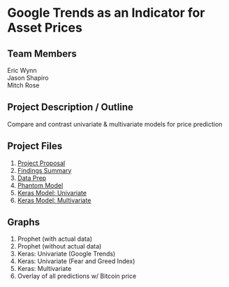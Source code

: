 # Google Trends as an Indicator for Asset Prices

## Team Members

Eric Wynn  
Jason Shapiro  
Mitch Rose

## Project Description / Outline

Compare and contrast univariate & multivariate models for price prediction

## Project Files

1. [Project Proposal](PROPOSAL.md)
1. [Findings Summary](FindingsSummary.md)
1. [Data Prep](App/Data_Preparation.ipynb)
1. [Phantom Model](App/Prophet_Model.ipynb)
1. [Keras Model: Univariate](App/TensorFlow_Model_FNG_Price.ipynb)
1. [Keras Model: Multivariate](App/TensorFlow_Multi.ipynb)

## Graphs

1. Prophet (with actual data)
1. Prophet (without actual data)
1. Keras: Univariate (Google Trends)
1. Keras: Univariate (Fear and Greed Index)
1. Keras: Multivariate
1. Overlay of all predictions w/ Bitcoin price
